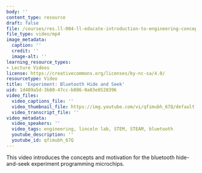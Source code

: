 ```yaml
---
body: ''
content_type: resource
draft: false
file: /courses/res.ll-004-ll-educate-introduction-to-engineering-concepts-spring-2022/mitres_ll-004s22_3_bluetooth_360p_16_9.mp4
file_type: video/mp4
image_metadata:
  caption: ''
  credit: ''
  image-alt: ''
learning_resource_types:
- Lecture Videos
license: https://creativecommons.org/licenses/by-nc-sa/4.0/
resourcetype: Video
title: 'Experiment: Bluetooth Hide and Seek'
uid: 1d489a5d-3b80-47cc-b086-0a03e8528396
video_files:
  video_captions_file: ''
  video_thumbnail_file: https://img.youtube.com/vi/qfimubh_67Q/default.jpg
  video_transcript_file: ''
video_metadata:
  video_speakers: ''
  video_tags: engineering, lincoln lab, STEM, STEAM, bluetooth
  youtube_description: ''
  youtube_id: qfimubh_67Q
---
```

This video introduces the concepts and motivation for the bluetooth hide-and-seek experiment programming microchips.